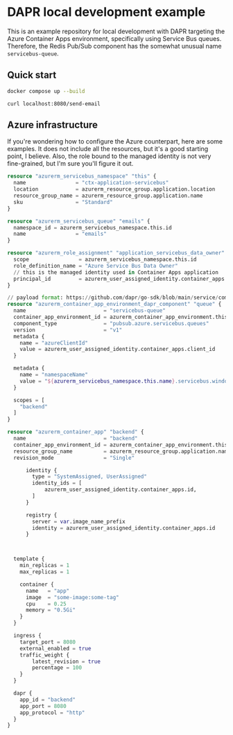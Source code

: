 # DAPR local development example

This is an example repository for local development with DAPR targeting the Azure Container Apps environment, specifically using Service Bus queues. Therefore, the Redis Pub/Sub component has the somewhat unusual name `servicebus-queue`.

## Quick start

```bash
docker compose up --build
```

````
curl localhost:8080/send-email
````

## Azure infrastructure

If you're wondering how to configure the Azure counterpart, here are some examples. It does not include all the resources, but it's a good starting point, I believe.
Also, the role bound to the managed identity is not very fine-grained, but I'm sure you'll figure it out.

```terraform
resource "azurerm_servicebus_namespace" "this" {
  name                = "ctx-application-servicebus"
  location            = azurerm_resource_group.application.location
  resource_group_name = azurerm_resource_group.application.name
  sku                 = "Standard"
}

resource "azurerm_servicebus_queue" "emails" {
  namespace_id = azurerm_servicebus_namespace.this.id
  name                = "emails"
}

resource "azurerm_role_assignment" "application_servicebus_data_owner" {
  scope                = azurerm_servicebus_namespace.this.id
  role_definition_name = "Azure Service Bus Data Owner"
  // this is the managed identity used in Container Apps application
  principal_id         = azurerm_user_assigned_identity.container_apps.principal_id
}

// payload format: https://github.com/dapr/go-sdk/blob/main/service/common/type.go#L21
resource "azurerm_container_app_environment_dapr_component" "queue" {
  name                         = "servicebus-queue"
  container_app_environment_id = azurerm_container_app_environment.this.id
  component_type               = "pubsub.azure.servicebus.queues"
  version                      = "v1"
  metadata {
    name = "azureClientId"
    value = azurerm_user_assigned_identity.container_apps.client_id
  }

  metadata {
    name = "namespaceName"
    value = "${azurerm_servicebus_namespace.this.name}.servicebus.windows.net"
  }

  scopes = [
    "backend"
  ]
}

resource "azurerm_container_app" "backend" {
  name                         = "backend"
  container_app_environment_id = azurerm_container_app_environment.this.id
  resource_group_name          = azurerm_resource_group.application.name
  revision_mode                = "Single"

      identity {
        type = "SystemAssigned, UserAssigned"
        identity_ids = [
            azurerm_user_assigned_identity.container_apps.id,
        ]
      }

      registry {
        server = var.image_name_prefix
        identity = azurerm_user_assigned_identity.container_apps.id
      }



  template {
    min_replicas = 1
    max_replicas = 1

    container {
      name   = "app"
      image  = "some-image:some-tag"
      cpu    = 0.25
      memory = "0.5Gi"
    }
  }

  ingress {
    target_port = 8080
    external_enabled = true
    traffic_weight {
        latest_revision = true
        percentage = 100
    }
  }

  dapr {
    app_id = "backend"
    app_port = 8080
    app_protocol = "http"
  }
}
```
